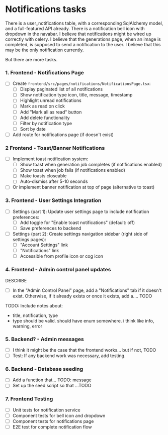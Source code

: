 # Notifications tasks
There is a user_notifications table, with a corresponding SqlAlchemy model, and a full-featured API already. There is a 
notification bell icon with dropdown in the navabar. I believe that notifications might be wired up correctly with 
celery. I believe that the generations page, when an image is completed, is supposed to send a notification to the user. 
I believe that this may be the only notification currently.

But there are more tasks.

### 1. Frontend - Notifications Page
- [ ] Create `frontend/src/pages/notifications/NotificationsPage.tsx`:
  - [ ] Display paginated list of all notifications
  - [ ] Show notification type icon, title, message, timestamp
  - [ ] Highlight unread notifications
  - [ ] Mark as read on click
  - [ ] Add "Mark all as read" button
  - [ ] Add delete functionality
  - [ ] Filter by notification type
  - [ ] Sort by date
- [ ] Add route for notifications page (if doesn't exist)

### 2 Frontend - Toast/Banner Notifications
- [ ] Implement toast notification system:
  - [ ] Show toast when generation job completes (if notifications enabled)
  - [ ] Show toast when job fails (if notifications enabled)
  - [ ] Make toasts closeable
  - [ ] Auto-dismiss after 5-10 seconds
- [ ] Or implement banner notification at top of page (alternative to toast)

### 3. Frontend - User Settings Integration
- [ ] Settings (part 1): Update user settings page to include notification preferences:
  - [ ] Add toggle for "Enable toast notifications" (default: off)
  - [ ] Save preferences to backend
- [ ] Settings (part 2): Create settings navigation sidebar (right side of settings pages):
  - [ ] "Account Settings" link
  - [ ] "Notifications" link
  - [ ] Accessible from profile icon or cog icon

### 4. Frontend - Admin control panel updates
DESCRIBE

- [ ] In the "Admin Control Panel" page, add a "Notifications" tab if it doesn't exist. Otherwise, if it already exists 
  or once it exists, add a.... TODO  

TODO: Include notes about: 
- title, notification, type
- type should be valid. should have enum somewhere. i think like info, warning, error
 
### 5. Backend? - Admin messages
- [ ] I think it might be the case that the frontend works... but if not, TODO
- [ ] Test: If any backend work was necessary, add testing.

### 6. Backend - Database seeding
- [ ] Add a function that... TODO: message
- [ ] Set up the seed script so that ...TODO

### 7. Frontend Testing
- [ ] Unit tests for notification service
- [ ] Component tests for bell icon and dropdown
- [ ] Component tests for notifications page
- [ ] E2E test for complete notification flow
